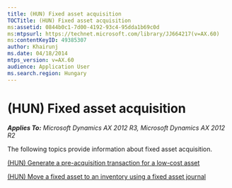 ```yaml
---
title: (HUN) Fixed asset acquisition
TOCTitle: (HUN) Fixed asset acquisition
ms:assetid: 0844b0c1-7d00-4192-93c4-95dda1b69c0d
ms:mtpsurl: https://technet.microsoft.com/library/JJ664217(v=AX.60)
ms:contentKeyID: 49385307
author: Khairunj
ms.date: 04/18/2014
mtps_version: v=AX.60
audience: Application User
ms.search.region: Hungary
---
```


# (HUN) Fixed asset acquisition 


_**Applies To:** Microsoft Dynamics AX 2012 R3, Microsoft Dynamics AX 2012 R2_

The following topics provide information about fixed asset acquisition.

[(HUN) Generate a pre-acquisition transaction for a low-cost asset](hun-generate-a-pre-acquisition-transaction-for-a-low-cost-asset.md)

[(HUN) Move a fixed asset to an inventory using a fixed asset journal](hun-move-a-fixed-asset-to-an-inventory-using-a-fixed-asset-journal.md)

  


